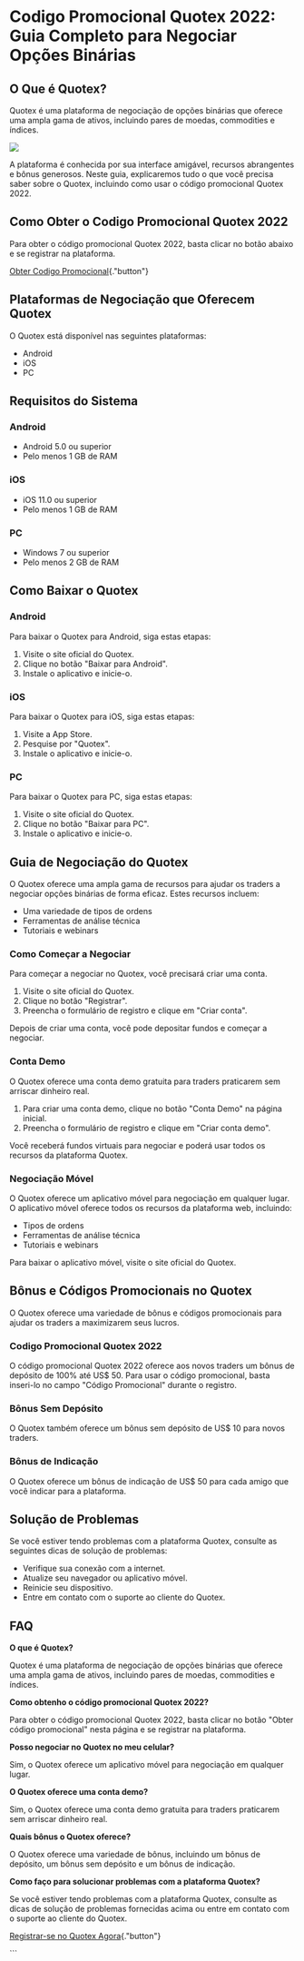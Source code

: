 # Codigo Promocional Quotex 2022: Guia Completo para Negociar Opções Binárias

## O Que é Quotex?

Quotex é uma plataforma de negociação de opções binárias que oferece uma
ampla gama de ativos, incluindo pares de moedas, commodities e índices.

[![](https://static.quotex.io/files/4_en/300_250.jpg)](https://traff.sbs/brokerqxlid)

A plataforma é conhecida por sua interface amigável, recursos
abrangentes e bônus generosos. Neste guia, explicaremos tudo o que você
precisa saber sobre o Quotex, incluindo como usar o código promocional
Quotex 2022.

## Como Obter o Codigo Promocional Quotex 2022

Para obter o código promocional Quotex 2022, basta clicar no botão
abaixo e se registrar na plataforma.

[Obter Codigo
Promocional](\%22https://traff.sbs/brokerqxsignup\%22){."button"}

## Plataformas de Negociação que Oferecem Quotex

O Quotex está disponível nas seguintes plataformas:

-   Android
-   iOS
-   PC

## Requisitos do Sistema

### Android

-   Android 5.0 ou superior
-   Pelo menos 1 GB de RAM

### iOS

-   iOS 11.0 ou superior
-   Pelo menos 1 GB de RAM

### PC

-   Windows 7 ou superior
-   Pelo menos 2 GB de RAM

## Como Baixar o Quotex

### Android

Para baixar o Quotex para Android, siga estas etapas:

1.  Visite o site oficial do Quotex.
2.  Clique no botão "Baixar para Android".
3.  Instale o aplicativo e inicie-o.

### iOS

Para baixar o Quotex para iOS, siga estas etapas:

1.  Visite a App Store.
2.  Pesquise por "Quotex".
3.  Instale o aplicativo e inicie-o.

### PC

Para baixar o Quotex para PC, siga estas etapas:

1.  Visite o site oficial do Quotex.
2.  Clique no botão "Baixar para PC".
3.  Instale o aplicativo e inicie-o.

## Guia de Negociação do Quotex

O Quotex oferece uma ampla gama de recursos para ajudar os traders a
negociar opções binárias de forma eficaz. Estes recursos incluem:

-   Uma variedade de tipos de ordens
-   Ferramentas de análise técnica
-   Tutoriais e webinars

### Como Começar a Negociar

Para começar a negociar no Quotex, você precisará criar uma conta.

1.  Visite o site oficial do Quotex.
2.  Clique no botão "Registrar".
3.  Preencha o formulário de registro e clique em "Criar conta".

Depois de criar uma conta, você pode depositar fundos e começar a
negociar.

### Conta Demo

O Quotex oferece uma conta demo gratuita para traders praticarem sem
arriscar dinheiro real.

1.  Para criar uma conta demo, clique no botão "Conta Demo" na
    página inicial.
2.  Preencha o formulário de registro e clique em "Criar conta
    demo".

Você receberá fundos virtuais para negociar e poderá usar todos os
recursos da plataforma Quotex.

### Negociação Móvel

O Quotex oferece um aplicativo móvel para negociação em qualquer lugar.
O aplicativo móvel oferece todos os recursos da plataforma web,
incluindo:

-   Tipos de ordens
-   Ferramentas de análise técnica
-   Tutoriais e webinars

Para baixar o aplicativo móvel, visite o site oficial do Quotex.

## Bônus e Códigos Promocionais no Quotex

O Quotex oferece uma variedade de bônus e códigos promocionais para
ajudar os traders a maximizarem seus lucros.

### Codigo Promocional Quotex 2022

O código promocional Quotex 2022 oferece aos novos traders um bônus de
depósito de 100% até US\$ 50. Para usar o código promocional, basta
inseri-lo no campo "Código Promocional" durante o registro.

### Bônus Sem Depósito

O Quotex também oferece um bônus sem depósito de US\$ 10 para novos
traders.

### Bônus de Indicação

O Quotex oferece um bônus de indicação de US\$ 50 para cada amigo que
você indicar para a plataforma.

## Solução de Problemas

Se você estiver tendo problemas com a plataforma Quotex, consulte as
seguintes dicas de solução de problemas:

-   Verifique sua conexão com a internet.
-   Atualize seu navegador ou aplicativo móvel.
-   Reinicie seu dispositivo.
-   Entre em contato com o suporte ao cliente do Quotex.

## FAQ

**O que é Quotex?**

Quotex é uma plataforma de negociação de opções binárias que oferece uma
ampla gama de ativos, incluindo pares de moedas, commodities e índices.

**Como obtenho o código promocional Quotex 2022?**

Para obter o código promocional Quotex 2022, basta clicar no botão
"Obter código promocional" nesta página e se registrar na
plataforma.

**Posso negociar no Quotex no meu celular?**

Sim, o Quotex oferece um aplicativo móvel para negociação em qualquer
lugar.

**O Quotex oferece uma conta demo?**

Sim, o Quotex oferece uma conta demo gratuita para traders praticarem
sem arriscar dinheiro real.

**Quais bônus o Quotex oferece?**

O Quotex oferece uma variedade de bônus, incluindo um bônus de depósito,
um bônus sem depósito e um bônus de indicação.

**Como faço para solucionar problemas com a plataforma Quotex?**

Se você estiver tendo problemas com a plataforma Quotex, consulte as
dicas de solução de problemas fornecidas acima ou entre em contato com o
suporte ao cliente do Quotex.

[Registrar-se no Quotex
Agora](\%22https://traff.sbs/brokerqxsignup\%22){."button"}

\`\`\`

